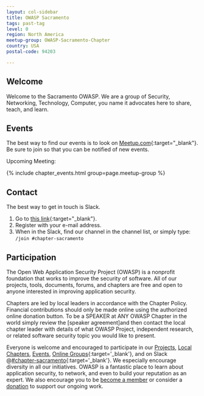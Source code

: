 ```yaml
---
layout: col-sidebar
title: OWASP Sacramento
tags: past-tag
level: 0
region: North America
meetup-group: OWASP-Sacramento-Chapter
country: USA
postal-code: 94203

---
```


## Welcome
Welcome to the Sacramento OWASP. We are a group of Security, Networking, Technology, Computer, you name it advocates here to share, teach, and learn.

## Events
The best way to find our events is to look on [Meetup.com](https://www.meetup.com/OWASP-Sacramento-Chapter/){:target="_blank"}. Be sure to join so that you can be notified of new events.

Upcoming Meeting: 

{% include chapter_events.html group=page.meetup-group %}

## Contact
The best way to get in touch is Slack.

1. Go to [this link](https://owasp.slack.com/?redir=%2Fapp_redirect%3Fchannel%3Dchapter-sacramento){:target="_blank"}.
2. Register with your e-mail address.
3. When in the Slack, find our channel in the channel list, or simply type: `/join #chapter-sacramento`


## Participation
The Open Web Application Security Project (OWASP) is a nonprofit foundation that works to improve the security of software. All of our projects, tools, documents, forums, and chapters are free and open to anyone interested in improving application security.

Chapters are led by local leaders in accordance with the Chapter Policy. Financial contributions should only be made online using the authorized online donation button. To be a SPEAKER at ANY OWASP Chapter in the world simply review the [speaker agreement]and then contact the
local chapter leader with details of what OWASP Project, independent research, or related software security topic you would like to present.

Everyone is welcome and encouraged to participate in our [Projects](/projects), [Local Chapters](/chapters), [Events](/events), [Online Groups](https://groups.google.com/a/owasp.com/){:target='_blank'}, and on Slack @[#chapter-sacramento](https://owasp.slack.com/app_redirect?channel=chapter-sacramento){:target='_blank'}. We especially encourage diversity in all our initiatives. OWASP is a fantastic place to learn about application security, to network, and even to build your reputation as an expert. We also encourage you to be [become a member](/membership) or consider a [donation](/donate) to support our ongoing work.
